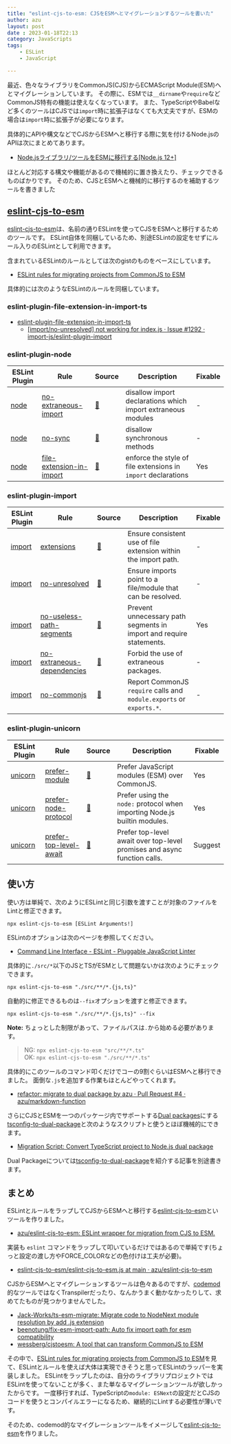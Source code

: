 ```yaml
---
title: "eslint-cjs-to-esm: CJSをESMへとマイグレーションするツールを書いた"
author: azu
layout: post
date : 2023-01-18T22:13
category: JavaScripts
tags:
    - ESLint
    - JavaScript

---
```


最近、色々なライブラリをCommonJS(CJS)からECMAScript Module(ESM)へとマイグレーションしています。
その際に、ESMでは`__dirname`や`require`などCommonJS特有の機能は使えなくなっています。
また、TypeScriptやBabelなど多くのツールはCJSでは`import`時に拡張子はなくても大丈夫ですが、ESMの場合は`import`時に拡張子が必要になります。

具体的にAPIや構文などでCJSからESMへと移行する際に気を付けるNode.jsのAPIは次にまとめてあります。

- [Node.jsライブラリ/ツールをESMに移行する[Node.js 12+]](https://zenn.dev/azu/scraps/8251dab75562c8)

ほとんど対応する構文や機能があるので機械的に置き換えたり、チェックできるものばかりです。
そのため、CJSとESMへと機械的に移行するのを補助するツールを書きました

## [eslint-cjs-to-esm](https://github.com/azu/eslint-cjs-to-esm)

[eslint-cjs-to-esm](https://github.com/azu/eslint-cjs-to-esm)は、名前の通りESLintを使ってCJSをESMへと移行するためのツールです。
ESLint自体を同梱しているため、別途ESLintの設定をせずにルール入りのESLintとして利用できます。

含まれているESLintのルールとしては次のgistのものをベースにしています。

- [ESLint rules for migrating projects from CommonJS to ESM](https://gist.github.com/Jaid/164668c0151ae09d2bc81be78a203dd5)

具体的には次のようなESLintのルールを同梱しています。

### eslint-plugin-file-extension-in-import-ts

- [eslint-plugin-file-extension-in-import-ts](https://github.com/AlexSergey/eslint-plugin-file-extension-in-import-ts)
  - [[import/no-unresolved] not working for index.js · Issue #1292 · import-js/eslint-plugin-import](https://github.com/import-js/eslint-plugin-import/issues/1292)

### eslint-plugin-node

| ESLint Plugin                                            | Rule                                                                                                                            | Source                                                                                                       | Description                                                       | Fixable |
|----------------------------------------------------------|---------------------------------------------------------------------------------------------------------------------------------|--------------------------------------------------------------------------------------------------------------|-------------------------------------------------------------------|---------|
| [node](https://github.com/mysticatea/eslint-plugin-node) | [no-extraneous-import](https://github.com/mysticatea/eslint-plugin-node/blob/master/docs/rules/no-extraneous-import.md)         | [:link:](https://github.com/mysticatea/eslint-plugin-node/blob/master/lib/rules/no-extraneous-import.js)     | disallow import declarations which import extraneous modules      | -       |
| [node](https://github.com/mysticatea/eslint-plugin-node) | [no-sync](https://github.com/mysticatea/eslint-plugin-node/blob/master/docs/rules/no-sync.md)                                   | [:link:](https://github.com/mysticatea/eslint-plugin-node/blob/master/lib/rules/no-sync.js)                  | disallow synchronous methods                                      | -       |
| [node](https://github.com/mysticatea/eslint-plugin-node) | [file-extension-in-import](https://github.com/mysticatea/eslint-plugin-node/blob/master/docs/rules/file-extension-in-import.md) | [:link:](https://github.com/mysticatea/eslint-plugin-node/blob/master/lib/rules/file-extension-in-import.js) | enforce the style of file extensions in `import` declarations     | Yes     |

### eslint-plugin-import

| ESLint Plugin                                               | Rule                                                                                                                               | Source                                                                                                        | Description                                                          | Fixable |
|-------------------------------------------------------------|------------------------------------------------------------------------------------------------------------------------------------|---------------------------------------------------------------------------------------------------------------|----------------------------------------------------------------------|---------|
| [import](https://github.com/import-js/eslint-plugin-import) | [extensions](https://github.com/import-js/eslint-plugin-import/blob/main/docs/rules/extensions.md)                                 | [:link:](https://github.com/import-js/eslint-plugin-import/blob/main/src/rules/extensions.js)                 | Ensure consistent use of file extension within the import path.      | -       |
| [import](https://github.com/import-js/eslint-plugin-import) | [no-unresolved](https://github.com/import-js/eslint-plugin-import/blob/main/docs/rules/no-unresolved.md)                           | [:link:](https://github.com/import-js/eslint-plugin-import/blob/main/src/rules/no-unresolved.js)              | Ensure imports point to a file/module that can be resolved.          | -       |
| [import](https://github.com/import-js/eslint-plugin-import) | [no-useless-path-segments](https://github.com/import-js/eslint-plugin-import/blob/main/docs/rules/no-useless-path-segments.md)     | [:link:](https://github.com/import-js/eslint-plugin-import/blob/main/src/rules/no-useless-path-segments.js)   | Prevent unnecessary path segments in import and require statements.  | Yes     |
| [import](https://github.com/import-js/eslint-plugin-import) | [no-extraneous-dependencies](https://github.com/import-js/eslint-plugin-import/blob/main/docs/rules/no-extraneous-dependencies.md) | [:link:](https://github.com/import-js/eslint-plugin-import/blob/main/src/rules/no-extraneous-dependencies.js) | Forbid the use of extraneous packages.                               | -       |
| [import](https://github.com/import-js/eslint-plugin-import) | [no-commonjs](https://github.com/import-js/eslint-plugin-import/blob/main/docs/rules/no-commonjs.md)                               | [:link:](https://github.com/import-js/eslint-plugin-import/blob/main/src/rules/no-commonjs.js)                | Report CommonJS `require` calls and `module.exports` or `exports.*`. | -       |

### eslint-plugin-unicorn

| ESLint Plugin                                                    | Rule                                                                                                                           | Source                                                                                                    | Description                                                               | Fixable |
|------------------------------------------------------------------|--------------------------------------------------------------------------------------------------------------------------------|-----------------------------------------------------------------------------------------------------------|---------------------------------------------------------------------------|---------|
| [unicorn](https://github.com/sindresorhus/eslint-plugin-unicorn) | [prefer-module](https://github.com/sindresorhus/eslint-plugin-unicorn/blob/main/docs/rules/prefer-module.md)                   | [:link:](https://github.com/sindresorhus/eslint-plugin-unicorn/blob/main/rules/prefer-module.js)          | Prefer JavaScript modules (ESM) over CommonJS.                            | Yes     |
| [unicorn](https://github.com/sindresorhus/eslint-plugin-unicorn) | [prefer-node-protocol](https://github.com/sindresorhus/eslint-plugin-unicorn/blob/main/docs/rules/prefer-node-protocol.md)     | [:link:](https://github.com/sindresorhus/eslint-plugin-unicorn/blob/main/rules/prefer-node-protocol.js)   | Prefer using the `node:` protocol when importing Node.js builtin modules. | Yes     |
| [unicorn](https://github.com/sindresorhus/eslint-plugin-unicorn) | [prefer-top-level-await](https://github.com/sindresorhus/eslint-plugin-unicorn/blob/main/docs/rules/prefer-top-level-await.md) | [:link:](https://github.com/sindresorhus/eslint-plugin-unicorn/blob/main/rules/prefer-top-level-await.js) | Prefer top-level await over top-level promises and async function calls.  | Suggest |


## 使い方

使い方は単純で、次のようにESLintと同じ引数を渡すことが対象のファイルをLintと修正できます。

    npx eslint-cjs-to-esm [ESLint Arguments!]

ESLintのオプションは次のページを参照してください。

- [Command Line Interface - ESLint - Pluggable JavaScript Linter](https://eslint.org/docs/latest/use/command-line-interface)

具体的に`./src/*`以下のJSとTSがESMとして問題ないかは次のようにチェックできます。

    npx eslint-cjs-to-esm "./src/**/*.{js,ts}"

自動的に修正できるものは`--fix`オプションを渡すと修正できます。

    npx eslint-cjs-to-esm "./src/**/*.{js,ts}" --fix

**Note:** ちょっとした制限があって、ファイルパスは`.`から始める必要があります。

> NG: `npx eslint-cjs-to-esm "src/**/*.ts"`  
> OK: `npx eslint-cjs-to-esm "./src/**/*.ts"`  

具体的にこのツールのコマンド叩くだけでコーの9割ぐらいはESMへと移行できました。
面倒な`.js`を追加する作業もほとんどやってくれます。

- [refactor: migrate to dual package by azu · Pull Request #4 · azu/markdown-function](https://github.com/azu/markdown-function/pull/4)

さらにCJSとESMを一つのパッケージ内でサポートする[Dual packages](https://nodejs.org/api/packages.html#dual-commonjses-module-packages)にする[tsconfig-to-dual-package](https://github.com/azu/tsconfig-to-dual-package)と次のようなスクリプトと使うとほぼ機械的にできます。

- [Migration Script: Convert TypeScript project to Node.js dual package](https://gist.github.com/azu/f383ba74c80d17806badd49745ce2129)

Dual Packageについては[tsconfig-to-dual-package](https://github.com/azu/tsconfig-to-dual-package)を紹介する記事を別途書きます。

## まとめ

ESLintとルールをラップしてCJSからESMへと移行する[eslint-cjs-to-esm](https://github.com/azu/eslint-cjs-to-esm)といツールを作りました。

- [azu/eslint-cjs-to-esm: ESLint wrapper for migration from CJS to ESM.](https://github.com/azu/eslint-cjs-to-esm)

実装も `eslint` コマンドをラップして叩いているだけではあるので単純です(ちょっと設定の渡し方やFORCE_COLORなどの色付けは工夫が必要)。

- [eslint-cjs-to-esm/eslint-cjs-to-esm.js at main · azu/eslint-cjs-to-esm](https://github.com/azu/eslint-cjs-to-esm/blob/main/eslint-cjs-to-esm.js)

CJSからESMへとマイグレーションするツールは色々あるのですが、[codemod](https://github.com/facebookarchive/codemod)的なツールではなくTranspilerだったり、なんかうまく動かなかったりして、求めてたものが見つかりませんでした。

- [Jack-Works/ts-esm-migrate: Migrate code to NodeNext module resolution by add .js extension](https://github.com/Jack-Works/ts-esm-migrate)
- [beenotung/fix-esm-import-path: Auto fix import path for esm compatibility](https://github.com/beenotung/fix-esm-import-path)
- [wessberg/cjstoesm: A tool that can transform CommonJS to ESM](https://github.com/wessberg/cjstoesm)

その中で、[ESLint rules for migrating projects from CommonJS to ESM](https://gist.github.com/Jaid/164668c0151ae09d2bc81be78a203dd5)を見て、ESLintとルールを使えば大体は実現できそうと思ってESLintのラッパーを実装しました。
ESLintをラップしたのは、自分のライブラリプロジェクトではESLintを使ってないことが多く、また単なるマイグレーションツールが欲しかったからです。
一度移行すれば、TypeScriptの`module: ESNext`の設定だとCJSのコードを使うとコンパイルエラーになるため、継続的にLintする必要性が薄いです。

そのため、codemod的なマイグレーションツールをイメージして[eslint-cjs-to-esm](https://github.com/azu/eslint-cjs-to-esm)を作りました。
